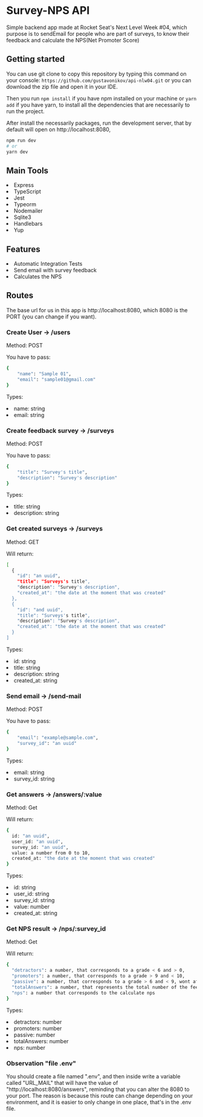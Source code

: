 # Survey-NPS API
Simple backend app made at Rocket Seat's Next Level Week #04, which purpose is to sendEmail for people who are part of surveys, 
to know their feedback and calculate the NPS(Net Promoter Score)

## Getting started

You can use git clone to copy this repository by typing this command on your console:
`` https://github.com/gustavonikov/api-nlw04.git ``
or you can download the zip file and open it in your IDE.

Then you run ```npm install``` if you have npm installed on your machine or ```yarn add``` if you have yarn,
to install all the dependencies that are necessarily to run the project.

After install the necessarily packages, run the development server, that by default will open on http://localhost:8080,
```bash
npm run dev
# or
yarn dev
```

## Main Tools
<li>Express</li>
<li>TypeScript</li>
<li>Jest</li>
<li>Typeorm</li>
<li>Nodemailer</li>
<li>Sqlite3</li>
<li>Handlebars</li>
<li>Yup</li>

## Features

<li>Automatic Integration Tests</li>
<li>Send email with survey feedback</li>
<li>Calculates the NPS</li>

## Routes

The base url for us in this app is http://localhost:8080, which 8080 is the PORT (you can change if you want).

### Create User -> /users

Method: POST

You have to pass:
```bash
{
	"name": "Sample 01",
	"email": "sample01@gmail.com"
}
```

Types:
<li>name: string</li>
<li>email: string</li>

### Create feedback survey -> /surveys

Method: POST

You have to pass:
```bash
{
	"title": "Survey's title",
	"description": "Survey's description"
}
```

Types:
<li>title: string</li>
<li>description: string</li>

### Get created surveys -> /surveys

Method: GET

Will return:
```bash
[
  {
    "id": "an uuid",
    "title": "Surveys's title",
    "description": "Survey's description",
    "created_at": "the date at the moment that was created"
  },
  {
    "id": "and uuid",
    "title": "Surveys's title",
    "description": "Survey's description",
    "created_at": "the date at the moment that was created"
  }
]
```

Types:
<li>id: string</li>
<li>title: string</li>
<li>description: string</li>
<li>created_at: string</li>

### Send email -> /send-mail

Method: POST

You have to pass:
```bash
{
	"email": "example@sample.com",
	"survey_id": "an uuid"
}
```

Types:
<li>email: string</li>
<li>survey_id: string</li>

### Get answers -> /answers/:value

Method: Get

Will return: 
```bash
{
  id: "an uuid",
  user_id: "an uuid",
  survey_id: "an uuid",
  value: a number from 0 to 10,
  created_at: "the date at the moment that was created"
}
```

Types:
<li>id: string</li>
<li>user_id: string</li>
<li>survey_id: string</li>
<li>value: number</li>
<li>created_at: string</li>

### Get NPS result -> /nps/:survey_id

Method: Get

Will return: 
```bash
{
  "detractors": a number, that corresponds to a grade < 6 and > 0,
  "promoters": a number, that corresponds to a grade > 9 and < 10,
  "passive": a number, that corresponds to a grade > 6 and < 9, wont affect the nps by any means,
  "totalAnswers": a number, that represents the total number of the feedbacks by the users,
  "nps": a number that corresponds to the calculate nps
}
```

Types:
<li>detractors: number</li>
<li>promoters: number</li>
<li>passive: number</li>
<li>totalAnswers: number</li>
<li>nps: number</li>

### Observation "file .env"

You should create a file named ".env", and then inside write a variable called "URL_MAIL" that will
have the value of "http://localhost:8080/answers", reminding that you can alter the 8080 to your port.
The reason is because this route can change depending on your environment, and it is
easier to only change in one place, that's in the .env file.
